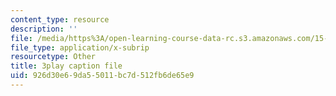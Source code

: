 ```yaml
---
content_type: resource
description: ''
file: /media/https%3A/open-learning-course-data-rc.s3.amazonaws.com/15-401-finance-theory-i-fall-2008/926d30e69da55011bc7d512fb6de65e9_rMsu4v-UlkA.vtt
file_type: application/x-subrip
resourcetype: Other
title: 3play caption file
uid: 926d30e6-9da5-5011-bc7d-512fb6de65e9
---
```

